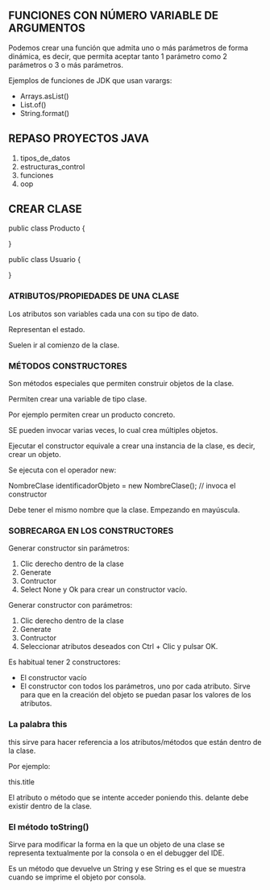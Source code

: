 
## FUNCIONES CON NÚMERO VARIABLE DE ARGUMENTOS

Podemos crear una función que admita uno o más parámetros de forma dinámica, es decir,
que permita aceptar tanto 1 parámetro como 2 parámetros o 3 o más parámetros.


Ejemplos de funciones de JDK que usan varargs:

* Arrays.asList()
* List.of()
* String.format()

## REPASO PROYECTOS JAVA

1. tipos_de_datos
2. estructuras_control
3. funciones
4. oop

## CREAR CLASE

public class Producto {

}

public class Usuario {

}

### ATRIBUTOS/PROPIEDADES DE UNA CLASE

Los atributos son variables cada una con su tipo de dato. 

Representan el estado.

Suelen ir al comienzo de la clase.

### MÉTODOS CONSTRUCTORES

Son métodos especiales que permiten construir objetos de la clase.

Permiten crear una variable de tipo clase.

Por ejemplo permiten crear un producto concreto.

SE pueden invocar varias veces, lo cual crea múltiples objetos.

Ejecutar el constructor equivale a crear una instancia de la clase, es decir, crear un objeto.

Se ejecuta con el operador new: 

NombreClase identificadorObjeto = new NombreClase(); // invoca el constructor

Debe tener el mismo nombre que la clase. Empezando en mayúscula.


### SOBRECARGA EN LOS CONSTRUCTORES

Generar constructor sin parámetros:

1. Clic derecho dentro de la clase
2. Generate
3. Contructor
4. Select None y Ok para crear un constructor vacío.


Generar constructor con parámetros:

1. Clic derecho dentro de la clase
2. Generate
3. Contructor
4. Seleccionar atributos deseados con Ctrl + Clic y pulsar OK.

Es habitual tener 2 constructores:

* El constructor vacío
* El constructor con todos los parámetros, uno por cada atributo. Sirve para que en la creación del objeto se puedan pasar los valores de los atributos.

### La palabra this

this sirve para hacer referencia a los atributos/métodos que están dentro de la clase.

Por ejemplo:

this.title

El atributo o método que se intente acceder poniendo this. delante debe existir dentro de la clase.

### El método toString()

Sirve para modificar la forma en la que un objeto de una clase se representa textualmente por la consola o en el debugger del IDE.

Es un método que devuelve un String y ese String es el que se muestra cuando se imprime el objeto por consola.